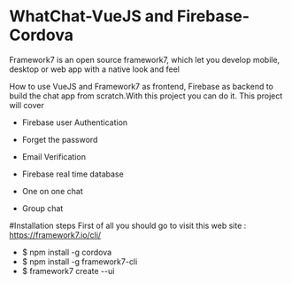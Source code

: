 # WhatChat-VueJS and Firebase-Cordova
 
Framework7 is an open source framework7, which let you develop mobile, desktop or web app with a native look and feel

How to use VueJS and Framework7 as frontend, Firebase as backend to build the chat app from scratch.With this project you can do it.
This project will cover 

* Firebase user Authentication

* Forget the password

* Email Verification

* Firebase real time database

* One on one chat

* Group chat

#Installation steps
 First of all you should go to visit this web site : https://framework7.io/cli/
 
 * $ npm install -g cordova
 * $ npm install -g framework7-cli
 * $ framework7 create --ui
